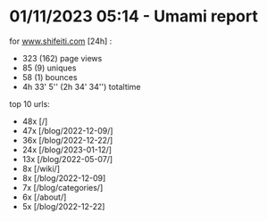 # 01/11/2023 05:14 - Umami report
for www.shifeiti.com [24h] :

 - 323 (162) page views
 - 85 (9) uniques
 - 58 (1) bounces
 - 4h 33' 5'' (2h 34' 34'') totaltime


top 10 urls:
 - 48x [/]
 - 47x [/blog/2022-12-09/]
 - 36x [/blog/2022-12-22/]
 - 24x [/blog/2023-01-12/]
 - 13x [/blog/2022-05-07/]
 - 8x [/wiki/]
 - 8x [/blog/2022-12-09]
 - 7x [/blog/categories/]
 - 6x [/about/]
 - 5x [/blog/2022-12-22]


